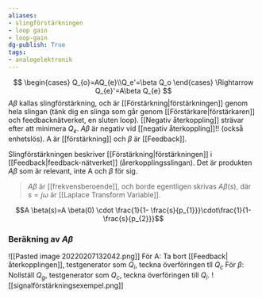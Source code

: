 ```yaml
---
aliases: 
- slingförstärkningen
- loop gain
- loop-gain
dg-publish: True
tags: 
- analogelektronik
---
```

$$
\begin{cases}
Q_{o}=AQ_{e}\\Q_e'=\beta Q_o
\end{cases}
\Rightarrow
Q_{e}'=A\beta Q_{e}
$$
$A\beta$ kallas slingförstärkning, och är [[Förstärkning|förstärkningen]] genom hela slingan (tänk dig en slinga som går genom [[Förstärkare|förstärkaren]] och feedbacknätverket, en sluten loop). [[Negativ återkoppling]] strävar efter att minimera $Q_e$. $A\beta$ är negativ vid [[negativ återkoppling]]!! (också enhetslös). A är [[förstärkning]] och $\beta$ är [[Feedback]].

Slingförstärkningen beskriver [[Förstärkning|förstärkningen]] i [[Feedback|feedback-nätverket]] (årerkopplingsslingan). Det är produkten $A\beta$ som är relevant, inte A och $\beta$ för sig. 

> $A \beta$ är [[frekvensberoende]], och borde egentligen skrivas $A\beta(s)$, där $s=j\omega$ är [[Laplace Transform Variable]].

$$A \beta(s)=A \beta(0) \cdot \frac{1}{1- \frac{s}{p_{1}}}\cdot\frac{1}{1- \frac{s}{p_{2}}}$$ 


### Beräkning av $A\beta$
![[Pasted image 20220207132042.png]]
För A: Ta bort [[Feedback|återkopplingen]], testgenerator som $Q_i$, teckna överföringen tll $Q_c$
För $\beta$: Nollställ $Q_g$, testgenerator som $Q_{c}$, teckna överföringen till $Q_i$. 
![[signalförstärkningsexempel.png]]